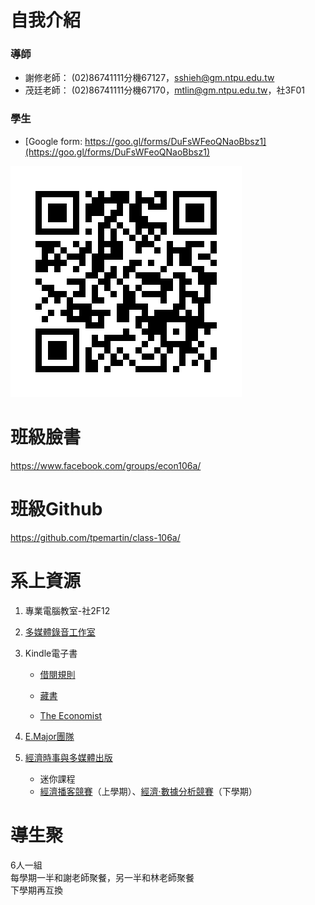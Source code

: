 # 自我介紹
### 導師
- 謝修老師：  (02)86741111分機67127，<sshieh@gm.ntpu.edu.tw>
- 茂廷老師：  (02)86741111分機67170，<mtlin@gm.ntpu.edu.tw>，社3F01

### 學生
- [Google form: https://goo.gl/forms/DuFsWFeoQNaoBbsz1](https://goo.gl/forms/DuFsWFeoQNaoBbsz1)  

![image](/selfintroform_logo.jpg)

# 班級臉書
https://www.facebook.com/groups/econ106a/

# 班級Github
https://github.com/tpemartin/class-106a/

# 系上資源  
1. 專業電腦教室-社2F12
2. [多媒體錄音工作室](http://www.ntpu.edu.tw/econ/news/news_more.php?id=404)  
3. Kindle電子書  

    - [借閱規則](http://www.ntpu.edu.tw/econ/news/news_more.php?id=218)    
  
    - [藏書](https://www.goodreads.com/review/list/53735315?utm_campaign=mybooksnav&utm_content=mybooks_cta&utm_medium=web&utm_source=homepage)  
  
    - [The Economist](https://www.economist.com)
4. [E.Major團隊](https://www.facebook.com/Emajortaiwanforu/)  
5. [經濟時事與多媒體出版](https://tpemartin.github.io/Multimedia-Publication-of-Economic-Issues/)    
    - 迷你課程  
    - [經濟播客競賽](https://www.youtube.com/watch?v=tqX7fMnvWlo&list=PLOVwDEu1EbN2-i8PZ0fsyJGy5TcArPxF6&index=6)（上學期）、[經濟·數據分析競賽](https://www.facebook.com/ntpu.econ.data.champ.2017/)（下學期）

# 導生聚  
6人一組  
每學期一半和謝老師聚餐，另一半和林老師聚餐  
下學期再互換